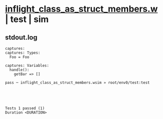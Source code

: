 # [inflight_class_as_struct_members.w](../../../../../examples/tests/valid/inflight_class_as_struct_members.w) | test | sim

## stdout.log
```log
captures: 
captures: Types:
  Foo = Foo

captures: Variables:
  handle():
    getBar => []

pass ─ inflight_class_as_struct_members.wsim » root/env0/test:test
 




Tests 1 passed (1) 
Duration <DURATION>

```

